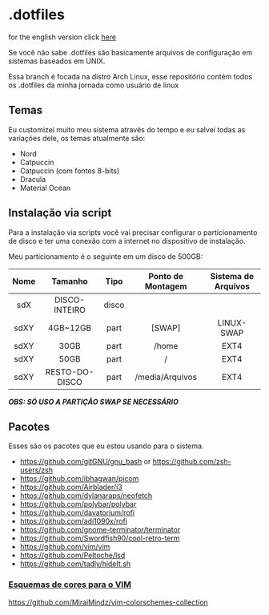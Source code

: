 # .dotfiles

for the english version click [here](./readme.md)

Se você não sabe .dotfiles são basicamente arquivos de configuração em sistemas baseados em UNIX.

Essa branch é focada na distro Arch Linux, esse repositório contém todos os .dotfiles da minha jornada como usuário de linux

## Temas

Eu customizei muito meu sistema através do tempo e eu salvei todas as variações dele, os temas atualmente são:

- Nord
- Catpuccin
- Catpuccin (com fontes 8-bits)
- Dracula
- Material Ocean

## Instalação via script

Para a instalação via scripts você vai precisar configurar o particionamento de disco e ter uma conexão com a internet no dispositivo de instalação.

Meu particionamento é o seguinte em um disco de 500GB:

| Nome | Tamanho        | Tipo  | Ponto de Montagem | Sistema de Arquivos |
|:----:|:--------------:|:-----:|:-----------------:|:-------------------:|
| sdX  | DISCO-INTEIRO  | disco |                   |                     |
| sdXY | 4GB~12GB       | part  | [SWAP]            | LINUX-SWAP          |
| sdXY | 30GB           | part  | /home             | EXT4                |
| sdXY | 50GB           | part  | /                 | EXT4                |
| sdXY | RESTO-DO-DISCO | part  | /media/Arquivos   | EXT4                |

***OBS: SÓ USO A PARTIÇÃO SWAP SE NECESSÁRIO***

## Pacotes

Esses são os pacotes que eu estou usando para o sistema.

- <https://github.com/gitGNU/gnu_bash> or <https://github.com/zsh-users/zsh>
- <https://github.com/ibhagwan/picom>
- <https://github.com/Airblader/i3>
- <https://github.com/dylanaraps/neofetch>
- <https://github.com/polybar/polybar>
- <https://github.com/davatorium/rofi>
- <https://github.com/adi1090x/rofi>
- <https://github.com/gnome-terminator/terminator>
- <https://github.com/Swordfish90/cool-retro-term>
- <https://github.com/vim/vim>
- <https://github.com/Peltoche/lsd>
- <https://github.com/tadly/hideIt.sh>

### [Esquemas de cores para o VIM](https://github.com/MiraiMindz/vim-colorschemes-collection)

<https://github.com/MiraiMindz/vim-colorschemes-collection>
